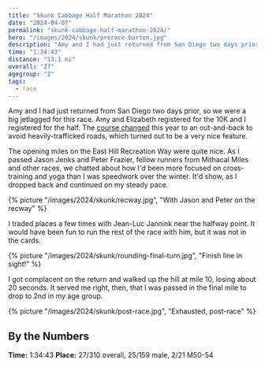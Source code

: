 ```yaml
---
title: "Skunk Cabbage Half Marathon 2024"
date: "2024-04-07"
permalink: "skunk-cabbage-half-marathon-2024/"
hero: "/images/2024/skunk/prerace-barton.jpg"
description: "Amy and I had just returned from San Diego two days prior, so we were a big jetlagged for this race. Amy and Elizabeth registered for the 10K and I registered for the half."
time: "1:34:43"
distance: "13.1 mi"
overall: "27"
agegroup: "2"
tags:
  - race
---
```


Amy and I had just returned from San Diego two days prior, so we were a big jetlagged for this race. Amy and Elizabeth registered for the 10K and I registered for the half. The [course changed](https://fingerlakesrunners.org/race/skunk-cabbage-classic-2024/) this year to an out-and-back to avoid heavily-trafficked roads, which turned out to be a very nice feature.

The opening miles on the East Hill Recreation Way were quite nice. As I passed Jason Jenks and Peter Frazier, fellow runners from Mithacal Miles and other races, we chatted about how I'd been more focused on cross-training and yoga than I was speedwork over the winter. It'd show, as I dropped back and continued on my steady pace.

{% picture "/images/2024/skunk/recway.jpg", "With Jason and Peter on the recway" %}

I traded places a few times with Jean-Luc Jannink near the halfway point. It would have been fun to run the rest of the race with him, but it was not in the cards.

{% picture "/images/2024/skunk/rounding-final-turn.jpg", "Finish line in sight!" %}

I got complacent on the return and walked up the hill at mile 10, losing about 20 seconds. It served me right, then, that I was passed in the final mile to drop to 2nd in my age group.

{% picture "/images/2024/skunk/post-race.jpg", "Exhausted, post-race" %}

## By the Numbers

**Time:** 1:34:43
**Place:** 27/310 overall, 25/159 male, 2/21 M50-54

<div class="strava-embed-placeholder" data-embed-type="activity" data-embed-id="11128423322" data-style="standard"></div><script src="https://strava-embeds.com/embed.js"></script>
